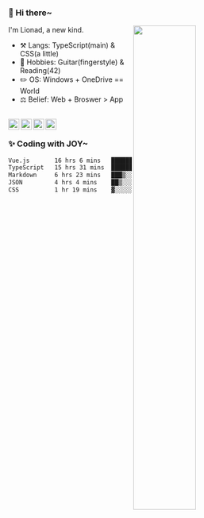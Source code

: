 ### 👋 Hi there~

[<img align="right" width="50%" src="https://github-readme-stats.vercel.app/api?username=Lionad-Morotar&show_icons=true">](https://metrics.lecoq.io/Lionad-Morotar?template=classic)

I'm Lionad, a new kind.

- ⚒️ Langs: TypeScript(main) & CSS(a little)
- 🎨 Hobbies: Guitar(fingerstyle) & Reading(42)
- ✏️ OS: Windows + OneDrive == World
- ⚖️ Belief: Web + Broswer > App

<br />

<a href="https://www.lionad.art">
  <img align="left" alt="lionad-art" width="22px" src="https://cdn.jsdelivr.net/npm/simple-icons@3.1.0/icons/wordpress.svg" />
</a>
<a href="#1806234223">
  <img align="left" alt="1806234223" width="22px" src="https://cdn.jsdelivr.net/npm/simple-icons@3.1.0/icons/tencentqq.svg" />
</a>
<a href="https://www.zhihu.com/people/Lionad">
  <img align="left" alt="132yse" width="22px" src="https://cdn.jsdelivr.net/npm/simple-icons@3.1.0/icons/zhihu.svg" />
</a>
<a href="https://github.com/Lionad-Morotar">
  <img align="left" alt="yisar" width="22px" src="https://cdn.jsdelivr.net/npm/simple-icons@3.1.0/icons/github.svg" />
</a>

<br />

### ✨ Coding with JOY~

<!--START_SECTION:waka-->

```txt
Vue.js       16 hrs 6 mins   ████████▓░░░░░░░░░░░░░░░░   34.85 %
TypeScript   15 hrs 31 mins  ████████▒░░░░░░░░░░░░░░░░   33.60 %
Markdown     6 hrs 23 mins   ███▒░░░░░░░░░░░░░░░░░░░░░   13.83 %
JSON         4 hrs 4 mins    ██▒░░░░░░░░░░░░░░░░░░░░░░   08.81 %
CSS          1 hr 19 mins    ▓░░░░░░░░░░░░░░░░░░░░░░░░   02.86 %
```

<!--END_SECTION:waka-->
